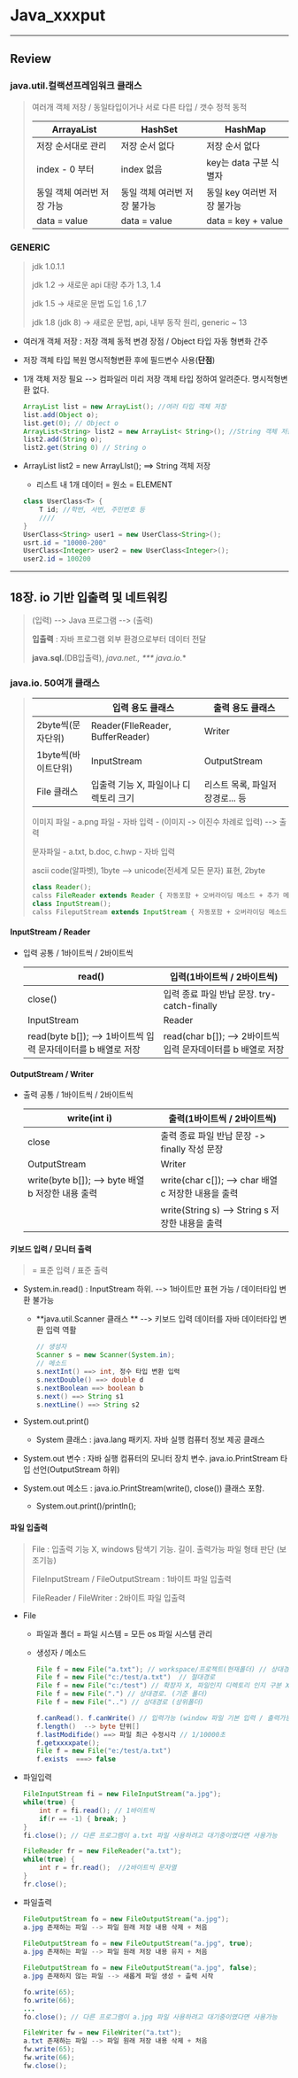 # Java_xxxput

---

## Review



### java.util.컬랙션프레임워크 클래스

> 여러개 객체 저장 / 동일타입이거나 서로 다른 타입 / 갯수 정적 동적
>
> | ArrayaList                 | HashSet                      | HashMap                      |
> | -------------------------- | ---------------------------- | ---------------------------- |
> | 저장 순서대로 관리         | 저장 순서 없다               | 저장 순서 없다               |
> | index - 0 부터             | index 없음                   | key는 data 구분 식별자       |
> | 동일 객체 여러번 저장 가능 | 동일 객체 여러번 저장 불가능 | 동일 key  여러번 저장 불가능 |
> | data = value               | data = value                 | data = key + value           |



### GENERIC

> jdk 1.0.1.1
>
> jdk 1.2  ->  새로운 api 대량 추가 1.3, 1.4
>
> jdk 1.5  -> 새로운 문법 도입 1.6 ,1.7
>
> jdk 1.8 (jdk 8)  -> 새로운 문법, api, 내부 동작 원리, generic ~ 13

-  여러개 객체 저장 : 저장 객체 동적 변경 장점 / Object 타입 자동 형변화 간주

- 저장 객체 타입 복원 명시적형변환 후에 필드변수 사용(**단점**)

- 1개 객체 저장 필요 --> 컴파일러 미리 저장 객체 타입 정하여 알려준다. 명시적형변환 없다.

  ```java
  ArrayList list = new ArrayList(); //여러 타입 객체 저장
  list.add(Object o);
  list.get(0); // Object o
  ArrayList<String> list2 = new ArrayList< String>(); //String 객체 저장
  list2.add(String o);
  list2.get(String 0) // String o
  ```

- ArrayList<E> list2 = new ArrayLIst<E>(); ==> String 객체 저장

  - 리스트 내 1개 데이터 = 원소 = ELEMENT
  
  ```java
  class UserClass<T> {
      T id; //학번, 사번, 주민번호 등
      ////
  }
  UserClass<String> user1 = new UserClass<String>();
  usrt.id = "10000-200"
  UserClass<Integer> user2 = new UserClass<Integer>();
  user2.id = 100200
  ```
  
  

---



## 18장. io 기반 입출력 및 네트워킹

>  (입력)  --> Java 프로그램 --> (출력)
>
> **입출력** : 자바 프로그램 외부 환경으로부터 데이터 전달
>
> **java.sql.**(DB입출력), **java.net*.*, *** java.io.***



### java.io. 50여개 클래스

> |                     | 입력 용도 클래스                      | 출력 용도 클래스                |
> | ------------------- | ------------------------------------- | ------------------------------- |
> | 2byte씩(문자단위)   | Reader(FIleReader, BufferReader)      | Writer                          |
> | 1byte씩(바이트단위) | InputStream                           | OutputStream                    |
> | File 클래스         | 입출력 기능 X, 파일이나 디렉토리 크기 | 리스트 목록, 파일저장경로... 등 |
>
> 이미지 파일 - a.png 파일 - 자바 입력 - (이미지 -> 이진수 차례로 입력)  --> 출력
>
> 문자파일 - a.txt, b.doc, c.hwp  - 자바 입력
>
> ascii code(알파벳), 1byte --> unicode(전세계 모든 문자) 표현, 2byte
>
> ```java
> class Reader();
> calss FileReader extends Reader { 자동포함 + 오버라이딩 메소드 + 추가 메소드 }
> class InputStream();
> calss FileputStream extends InputStream { 자동포함 + 오버라이딩 메소드 + 추가 메소드 }
> ```

#### InputStream / Reader

- 입력 공통 / 1바이트씩 / 2바이트씩

  | read()                                                       | 입력(1바이트씩 / 2바이트씩)                                  |
  | ------------------------------------------------------------ | ------------------------------------------------------------ |
  | close()                                                      | 입력 종료 파일 반납 문장.  try-catch-finally                 |
  | InputStream                                                  | Reader                                                       |
  | read(byte b[]);  --> 1바이트씩 입력 문자데이터를 b 배열로 저장 | read(char b[]);  --> 2바이트씩 입력 문자데이터를 b 배열로 저장 |

#### OutputStream / Writer

- 출력 공통 / 1바이트씩 / 2바이트씩

  | write(int i)                                      | 출력(1바이트씩 / 2바이트씩)                          |
  | ------------------------------------------------- | ---------------------------------------------------- |
  | close                                             | 출력 종료 파일 반납 문장 -> finally 작성 문장        |
  | OutputStream                                      | Writer                                               |
  | write(byte b[]); --> byte 배열 b 저장한 내용 출력 | write(char c[]); --> char 배열  c 저장한 내용을 출력 |
  |                                                   | write(String s) --> String s 저장한 내용을 출력      |

#### 키보드 입력 / 모니터 출력

> =  표준 입력 / 표준 출력

- System.in.read() : InputStream 하위.  --> 1바이트만 표현 가능 / 데이터타입 변환 불가능

  - **java.util.Scanner  클래스 ** -->  키보드 입력 데이터를 자바 데이터타입 변환 입력 역활

    ```java
    // 생성자
    Scanner s = new Scanner(System.in);
    // 메소드
    s.nextInt() ==> int, 정수 타입 변환 입력
    s.nextDouble() ==> double d
    s.nextBoolean ==> boolean b
    s.next() ==> String s1
    s.nextLine() ==> String s2
    ```

- System.out.print()

  - System 클래스 : java.lang 패키지. 자바 실행 컴퓨터 정보 제공 클래스

- System.out 변수 : 자바 실행 컴퓨터의 모니터 장치 변수. java.io.PrintStream 타입 선언(OutputStream 하위)

- System.out 메소드 : java.io.PrintStream(write(), close()) 클래스 포함.
  - System.out.print()/println();

#### 파일 입출력

> File : 입출력 기능 X, windows 탐색기 기능. 길이. 출력가능 파일 형태 판단 (보조기능)
>
> FileInputStream / FileOutputStream : 1바이트 파일 입출력
>
> FileReader / FileWriter : 2바이트 파일 입출력

- File

  - 파일과 폴더 = 파일 시스템 = 모든 os 파일 시스템 관리

  - 생성자 / 메소드

    ```java
    File f = new File("a.txt"); // workspace/프로젝트(현재폴더) // 상대경로
    File f = new File("c:/test/a.txt")  // 절대경로
    File f = new File("c:/test") // 확장자 X, 파일인지 디렉토리 인지 구분 X
    File f = new File(".") // 상대경로. (기준 폴더)
    File f = new File("..") // 상대경로 (상위폴더)
    ```

    ```java
    f.canRead(). f.canWrite() // 입력가능 (window 파일 기본 입력 / 출력가능
    f.length()  --> byte 단위[]
    f.lastModifide() ==> 파일 최근 수정시각 // 1/10000초
    f.getxxxxpate();
    File f = new File("e:/test/a.txt")
    f.exists  ===> false
    ```

- 파일입력

  ```java
  FileInputStream fi = new FileInputStream("a.jpg");
  while(true) {
      int r = fi.read(); // 1바이트씩
      if(r == -1) { break; }
  }
  fi.close(); // 다른 프로그램이 a.txt 파일 사용하려고 대기중이였다면 사용가능
  
  FileReader fr = new FileReader("a.txt");
  while(true) {
      int r = fr.read();  //2바이트씩 문자열
  }
  fr.close();
  ```

- 파일출력

  ```java
  FileOutputStream fo = new FileOutputStream("a.jpg");
  a.jpg 존재하는 파일 --> 파일 원래 저장 내용 삭제 + 처음
      
  FileOutputStream fo = new FileOutputStream("a.jpg", true);
  a.jpg 존재하는 파일 --> 파일 원래 저장 내용 유지 + 처음
  
  FileOutputStream fo = new FileOutputStream("a.jpg", false);
  a.jpg 존재하지 않는 파일 --> 새롭게 파일 생성 + 츨력 시작
  
  fo.write(65);
  fo.write(66);
  ...
  fo.close(); // 다른 프로그램이 a.jpg 파일 사용하려고 대기중이였다면 사용가능
  
  FileWriter fw = new FileWriter("a.txt");
  a.txt 존재하는 파일 --> 파일 원래 저장 내용 삭제 + 처음
  fw.write(65);
  fw.write(66);
  fw.close();
  ```

  